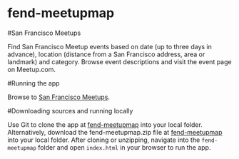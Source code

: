 # fend-meetupmap

#San Francisco Meetups

Find San Francisco Meetup events based on date (up to three days in advance), location (distance from a San Francisco address, area or landmark) and category. Browse event descriptions and visit the event page on Meetup.com.

#Running the app

Browse to [San Francisco Meetups](https://bertcuda.github.io/fend-meetupmap/index.html).

#Downloading sources and running locally

Use Git to clone the app at [fend-meetupmap](https://github.com/bertcuda/fend-meetupmap.git) into your local folder. Alternatively, download the fend-meetupmap.zip file at [fend-meetupmap](https://github.com/bertcuda/fend-meetupmap.git) into your local folder. After cloning or unzipping, navigate into the `fend-meetupmap` folder and open `index.html` in your browser to run the app.
